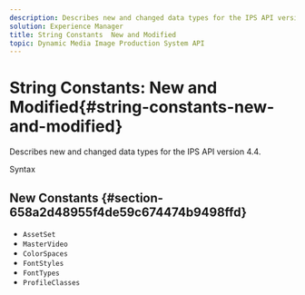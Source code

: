 ```yaml
---
description: Describes new and changed data types for the IPS API version 4.4.
solution: Experience Manager
title: String Constants  New and Modified
topic: Dynamic Media Image Production System API
---
```


# String Constants: New and Modified{#string-constants-new-and-modified}

Describes new and changed data types for the IPS API version 4.4.

 Syntax 

## New Constants {#section-658a2d48955f4de59c674474b9498ffd}

* `AssetSet` 
* `MasterVideo` 
* `ColorSpaces` 
* `FontStyles` 
* `FontTypes` 
* `ProfileClasses`

<!--
Note: Can't tell from original docs if these are new or changes. Calling 'em new by default.
-->

